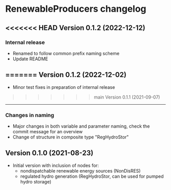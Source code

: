 # RenewableProducers changelog

<<<<<<< HEAD
Version 0.1.2 (2022-12-12)
--------------------------
### Internal release
* Renamed to follow common prefix naming scheme
* Update README

=======
Version 0.1.2 (2022-12-02)
--------------------------
* Minor test fixes in preparation of internal release
  
>>>>>>> main
Version 0.1.1 (2021-09-07)
--------------------------
### Changes in naming
* Major changes in both variable and parameter naming, check the commit message for an overview
* Change of structure in composite type "RegHydroStor"

Version 0.1.0 (2021-08-23)
--------------------------
* Initial version with inclusion of nodes for:
    * nondispatchable renewable energy sources (NonDisRES) 
    * regulated hydro generation (RegHydroStor, can be used for pumped hydro storage)
